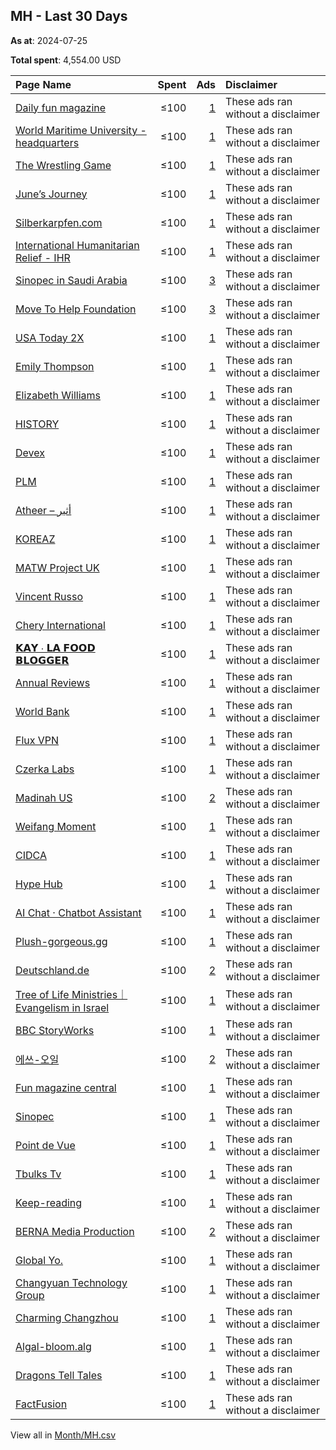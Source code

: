 ## MH - Last 30 Days
**As at**: 2024-07-25

**Total spent**: 4,554.00 USD

|Page Name|Spent|Ads|Disclaimer|
|:---|---:|---:|:---|
|[Daily fun magazine](https://www.facebook.com/178355362032581)|≤100|[1](https://www.facebook.com/ads/library/?active_status=all&ad_type=political_and_issue_ads&country=MH&view_all_page_id=178355362032581&search_type=page&media_type=all)|These ads ran without a disclaimer|
|[World Maritime University - headquarters](https://www.facebook.com/342526129176907)|≤100|[1](https://www.facebook.com/ads/library/?active_status=all&ad_type=political_and_issue_ads&country=MH&view_all_page_id=342526129176907&search_type=page&media_type=all)|These ads ran without a disclaimer|
|[The Wrestling Game](https://www.facebook.com/138278482866502)|≤100|[1](https://www.facebook.com/ads/library/?active_status=all&ad_type=political_and_issue_ads&country=MH&view_all_page_id=138278482866502&search_type=page&media_type=all)|These ads ran without a disclaimer|
|[June’s Journey](https://www.facebook.com/1751278701797841)|≤100|[1](https://www.facebook.com/ads/library/?active_status=all&ad_type=political_and_issue_ads&country=MH&view_all_page_id=1751278701797841&search_type=page&media_type=all)|These ads ran without a disclaimer|
|[Silberkarpfen.com](https://www.facebook.com/109519018895096)|≤100|[1](https://www.facebook.com/ads/library/?active_status=all&ad_type=political_and_issue_ads&country=MH&view_all_page_id=109519018895096&search_type=page&media_type=all)|These ads ran without a disclaimer|
|[International Humanitarian Relief - IHR](https://www.facebook.com/148083078714007)|≤100|[1](https://www.facebook.com/ads/library/?active_status=all&ad_type=political_and_issue_ads&country=MH&view_all_page_id=148083078714007&search_type=page&media_type=all)|These ads ran without a disclaimer|
|[Sinopec in Saudi Arabia](https://www.facebook.com/366941060700822)|≤100|[3](https://www.facebook.com/ads/library/?active_status=all&ad_type=political_and_issue_ads&country=MH&view_all_page_id=366941060700822&search_type=page&media_type=all)|These ads ran without a disclaimer|
|[Move To Help Foundation](https://www.facebook.com/185561295623272)|≤100|[3](https://www.facebook.com/ads/library/?active_status=all&ad_type=political_and_issue_ads&country=MH&view_all_page_id=185561295623272&search_type=page&media_type=all)|These ads ran without a disclaimer|
|[USA Today 2X](https://www.facebook.com/229087490286658)|≤100|[1](https://www.facebook.com/ads/library/?active_status=all&ad_type=political_and_issue_ads&country=MH&view_all_page_id=229087490286658&search_type=page&media_type=all)|These ads ran without a disclaimer|
|[Emily Thompson](https://www.facebook.com/251832491354065)|≤100|[1](https://www.facebook.com/ads/library/?active_status=all&ad_type=political_and_issue_ads&country=MH&view_all_page_id=251832491354065&search_type=page&media_type=all)|These ads ran without a disclaimer|
|[Elizabeth Williams](https://www.facebook.com/272782365921087)|≤100|[1](https://www.facebook.com/ads/library/?active_status=all&ad_type=political_and_issue_ads&country=MH&view_all_page_id=272782365921087&search_type=page&media_type=all)|These ads ran without a disclaimer|
|[HISTORY](https://www.facebook.com/238044912896496)|≤100|[1](https://www.facebook.com/ads/library/?active_status=all&ad_type=political_and_issue_ads&country=MH&view_all_page_id=238044912896496&search_type=page&media_type=all)|These ads ran without a disclaimer|
|[Devex](https://www.facebook.com/193394557345243)|≤100|[1](https://www.facebook.com/ads/library/?active_status=all&ad_type=political_and_issue_ads&country=MH&view_all_page_id=193394557345243&search_type=page&media_type=all)|These ads ran without a disclaimer|
|[PLM](https://www.facebook.com/394213003764633)|≤100|[1](https://www.facebook.com/ads/library/?active_status=all&ad_type=political_and_issue_ads&country=MH&view_all_page_id=394213003764633&search_type=page&media_type=all)|These ads ran without a disclaimer|
|[Atheer – أثير](https://www.facebook.com/855254981507596)|≤100|[1](https://www.facebook.com/ads/library/?active_status=all&ad_type=political_and_issue_ads&country=MH&view_all_page_id=855254981507596&search_type=page&media_type=all)|These ads ran without a disclaimer|
|[KOREAZ](https://www.facebook.com/223745337716768)|≤100|[1](https://www.facebook.com/ads/library/?active_status=all&ad_type=political_and_issue_ads&country=MH&view_all_page_id=223745337716768&search_type=page&media_type=all)|These ads ran without a disclaimer|
|[MATW Project UK](https://www.facebook.com/108645754989425)|≤100|[1](https://www.facebook.com/ads/library/?active_status=all&ad_type=political_and_issue_ads&country=MH&view_all_page_id=108645754989425&search_type=page&media_type=all)|These ads ran without a disclaimer|
|[Vincent Russo](https://www.facebook.com/108619972038603)|≤100|[1](https://www.facebook.com/ads/library/?active_status=all&ad_type=political_and_issue_ads&country=MH&view_all_page_id=108619972038603&search_type=page&media_type=all)|These ads ran without a disclaimer|
|[Chery International](https://www.facebook.com/1493551577321676)|≤100|[1](https://www.facebook.com/ads/library/?active_status=all&ad_type=political_and_issue_ads&country=MH&view_all_page_id=1493551577321676&search_type=page&media_type=all)|These ads ran without a disclaimer|
|[𝗞𝗔𝗬 ∙ 𝗟𝗔 𝗙𝗢𝗢𝗗 𝗕𝗟𝗢𝗚𝗚𝗘𝗥](https://www.facebook.com/102690945081743)|≤100|[1](https://www.facebook.com/ads/library/?active_status=all&ad_type=political_and_issue_ads&country=MH&view_all_page_id=102690945081743&search_type=page&media_type=all)|These ads ran without a disclaimer|
|[Annual Reviews](https://www.facebook.com/19595510126)|≤100|[1](https://www.facebook.com/ads/library/?active_status=all&ad_type=political_and_issue_ads&country=MH&view_all_page_id=19595510126&search_type=page&media_type=all)|These ads ran without a disclaimer|
|[World Bank](https://www.facebook.com/153371894688575)|≤100|[1](https://www.facebook.com/ads/library/?active_status=all&ad_type=political_and_issue_ads&country=MH&view_all_page_id=153371894688575&search_type=page&media_type=all)|These ads ran without a disclaimer|
|[Flux VPN](https://www.facebook.com/339932985874704)|≤100|[1](https://www.facebook.com/ads/library/?active_status=all&ad_type=political_and_issue_ads&country=MH&view_all_page_id=339932985874704&search_type=page&media_type=all)|These ads ran without a disclaimer|
|[Czerka Labs](https://www.facebook.com/290457440821141)|≤100|[1](https://www.facebook.com/ads/library/?active_status=all&ad_type=political_and_issue_ads&country=MH&view_all_page_id=290457440821141&search_type=page&media_type=all)|These ads ran without a disclaimer|
|[Madinah US](https://www.facebook.com/108245017766966)|≤100|[2](https://www.facebook.com/ads/library/?active_status=all&ad_type=political_and_issue_ads&country=MH&view_all_page_id=108245017766966&search_type=page&media_type=all)|These ads ran without a disclaimer|
|[Weifang Moment](https://www.facebook.com/116261421370057)|≤100|[1](https://www.facebook.com/ads/library/?active_status=all&ad_type=political_and_issue_ads&country=MH&view_all_page_id=116261421370057&search_type=page&media_type=all)|These ads ran without a disclaimer|
|[CIDCA](https://www.facebook.com/104870610890875)|≤100|[1](https://www.facebook.com/ads/library/?active_status=all&ad_type=political_and_issue_ads&country=MH&view_all_page_id=104870610890875&search_type=page&media_type=all)|These ads ran without a disclaimer|
|[Hype Hub](https://www.facebook.com/104387498728560)|≤100|[1](https://www.facebook.com/ads/library/?active_status=all&ad_type=political_and_issue_ads&country=MH&view_all_page_id=104387498728560&search_type=page&media_type=all)|These ads ran without a disclaimer|
|[AI Chat · Chatbot Assistant](https://www.facebook.com/2012617162329822)|≤100|[1](https://www.facebook.com/ads/library/?active_status=all&ad_type=political_and_issue_ads&country=MH&view_all_page_id=2012617162329822&search_type=page&media_type=all)|These ads ran without a disclaimer|
|[Plush-gorgeous.gg](https://www.facebook.com/110745958412337)|≤100|[1](https://www.facebook.com/ads/library/?active_status=all&ad_type=political_and_issue_ads&country=MH&view_all_page_id=110745958412337&search_type=page&media_type=all)|These ads ran without a disclaimer|
|[Deutschland.de](https://www.facebook.com/31292782350)|≤100|[2](https://www.facebook.com/ads/library/?active_status=all&ad_type=political_and_issue_ads&country=MH&view_all_page_id=31292782350&search_type=page&media_type=all)|These ads ran without a disclaimer|
|[Tree of Life Ministries｜Evangelism in Israel](https://www.facebook.com/117592091643709)|≤100|[1](https://www.facebook.com/ads/library/?active_status=all&ad_type=political_and_issue_ads&country=MH&view_all_page_id=117592091643709&search_type=page&media_type=all)|These ads ran without a disclaimer|
|[BBC StoryWorks](https://www.facebook.com/1834313933459789)|≤100|[1](https://www.facebook.com/ads/library/?active_status=all&ad_type=political_and_issue_ads&country=MH&view_all_page_id=1834313933459789&search_type=page&media_type=all)|These ads ran without a disclaimer|
|[에쓰-오일](https://www.facebook.com/1183197131713150)|≤100|[2](https://www.facebook.com/ads/library/?active_status=all&ad_type=political_and_issue_ads&country=MH&view_all_page_id=1183197131713150&search_type=page&media_type=all)|These ads ran without a disclaimer|
|[Fun magazine central](https://www.facebook.com/187998337731736)|≤100|[1](https://www.facebook.com/ads/library/?active_status=all&ad_type=political_and_issue_ads&country=MH&view_all_page_id=187998337731736&search_type=page&media_type=all)|These ads ran without a disclaimer|
|[Sinopec](https://www.facebook.com/1061420730573798)|≤100|[1](https://www.facebook.com/ads/library/?active_status=all&ad_type=political_and_issue_ads&country=MH&view_all_page_id=1061420730573798&search_type=page&media_type=all)|These ads ran without a disclaimer|
|[Point de Vue](https://www.facebook.com/1939895749579622)|≤100|[1](https://www.facebook.com/ads/library/?active_status=all&ad_type=political_and_issue_ads&country=MH&view_all_page_id=1939895749579622&search_type=page&media_type=all)|These ads ran without a disclaimer|
|[Tbulks Tv](https://www.facebook.com/158981418104763)|≤100|[1](https://www.facebook.com/ads/library/?active_status=all&ad_type=political_and_issue_ads&country=MH&view_all_page_id=158981418104763&search_type=page&media_type=all)|These ads ran without a disclaimer|
|[Keep-reading](https://www.facebook.com/106582528748492)|≤100|[1](https://www.facebook.com/ads/library/?active_status=all&ad_type=political_and_issue_ads&country=MH&view_all_page_id=106582528748492&search_type=page&media_type=all)|These ads ran without a disclaimer|
|[BERNA Media Production](https://www.facebook.com/100451442088817)|≤100|[2](https://www.facebook.com/ads/library/?active_status=all&ad_type=political_and_issue_ads&country=MH&view_all_page_id=100451442088817&search_type=page&media_type=all)|These ads ran without a disclaimer|
|[Global Yo.](https://www.facebook.com/101512779421553)|≤100|[1](https://www.facebook.com/ads/library/?active_status=all&ad_type=political_and_issue_ads&country=MH&view_all_page_id=101512779421553&search_type=page&media_type=all)|These ads ran without a disclaimer|
|[Changyuan Technology Group](https://www.facebook.com/290080554177658)|≤100|[1](https://www.facebook.com/ads/library/?active_status=all&ad_type=political_and_issue_ads&country=MH&view_all_page_id=290080554177658&search_type=page&media_type=all)|These ads ran without a disclaimer|
|[Charming Changzhou](https://www.facebook.com/101054365776547)|≤100|[1](https://www.facebook.com/ads/library/?active_status=all&ad_type=political_and_issue_ads&country=MH&view_all_page_id=101054365776547&search_type=page&media_type=all)|These ads ran without a disclaimer|
|[Algal-bloom.alg](https://www.facebook.com/110509808692781)|≤100|[1](https://www.facebook.com/ads/library/?active_status=all&ad_type=political_and_issue_ads&country=MH&view_all_page_id=110509808692781&search_type=page&media_type=all)|These ads ran without a disclaimer|
|[Dragons Tell Tales](https://www.facebook.com/107117445556367)|≤100|[1](https://www.facebook.com/ads/library/?active_status=all&ad_type=political_and_issue_ads&country=MH&view_all_page_id=107117445556367&search_type=page&media_type=all)|These ads ran without a disclaimer|
|[FactFusion](https://www.facebook.com/114025938452734)|≤100|[1](https://www.facebook.com/ads/library/?active_status=all&ad_type=political_and_issue_ads&country=MH&view_all_page_id=114025938452734&search_type=page&media_type=all)|These ads ran without a disclaimer|

View all in [Month/MH.csv](../../MetaData/Month/MH.csv)

